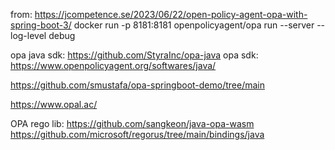 from: https://jcompetence.se/2023/06/22/open-policy-agent-opa-with-spring-boot-3/
docker run -p 8181:8181 openpolicyagent/opa run --server --log-level debug

opa java sdk: https://github.com/StyraInc/opa-java
opa sdk: https://www.openpolicyagent.org/softwares/java/


https://github.com/smustafa/opa-springboot-demo/tree/main


https://www.opal.ac/

OPA rego lib:
https://github.com/sangkeon/java-opa-wasm
https://github.com/microsoft/regorus/tree/main/bindings/java






